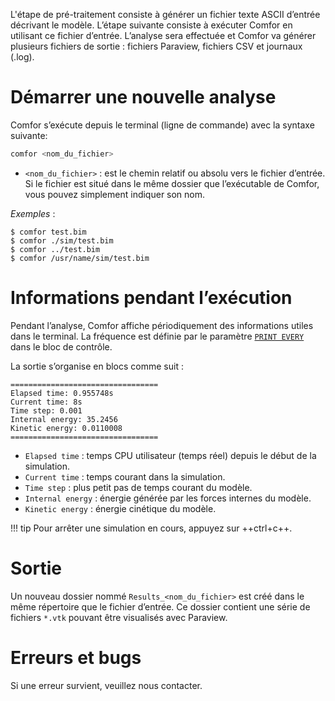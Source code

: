 L'étape de pré-traitement consiste à générer un fichier texte ASCII d’entrée
décrivant le modèle. L’étape suivante consiste à exécuter Comfor en utilisant ce
fichier d’entrée. L’analyse sera effectuée et Comfor va générer plusieurs
fichiers de sortie : fichiers Paraview, fichiers CSV et journaux (.log).

# Démarrer une nouvelle analyse

Comfor s’exécute depuis le terminal (ligne de commande) avec la syntaxe
suivante:

```bash
comfor <nom_du_fichier>
```

- `<nom_du_fichier>` : est le chemin relatif ou absolu vers le fichier d’entrée.
  Si le fichier est situé dans le même dossier que l’exécutable de Comfor, vous
  pouvez simplement indiquer son nom.

_Exemples_ :

```console
$ comfor test.bim
$ comfor ./sim/test.bim
$ comfor ../test.bim
$ comfor /usr/name/sim/test.bim
```

# Informations pendant l’exécution

Pendant l’analyse, Comfor affiche périodiquement des informations utiles dans le
terminal. La fréquence est définie par le paramètre
[`PRINT EVERY`](docs_preprocessing.md#controle_de_temps) dans le bloc de contrôle.

La sortie s’organise en blocs comme suit :

```console
=================================
Elapsed time: 0.955748s
Current time: 8s
Time step: 0.001
Internal energy: 35.2456
Kinetic energy: 0.0110008
=================================
```

- `Elapsed time` : temps CPU utilisateur (temps réel) depuis le début de la simulation.
- `Current time` : temps courant dans la simulation.
- `Time step` : plus petit pas de temps courant du modèle.
- `Internal energy` : énergie générée par les forces internes du modèle.
- `Kinetic energy` : énergie cinétique du modèle.

!!! tip
    Pour arrêter une simulation en cours, appuyez sur ++ctrl+c++.

# Sortie

Un nouveau dossier nommé `Results_<nom_du_fichier>` est créé dans le même
répertoire que le fichier d’entrée. Ce dossier contient une série de fichiers
`*.vtk` pouvant être visualisés avec Paraview.

# Erreurs et bugs

Si une erreur survient, veuillez nous contacter.
